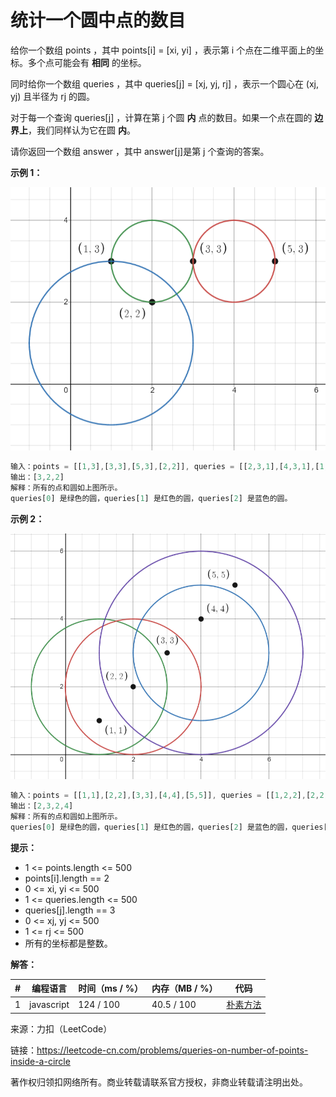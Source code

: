 # 统计一个圆中点的数目

给你一个数组 points ，其中 points[i] = [xi, yi] ，表示第 i 个点在二维平面上的坐标。多个点可能会有 **相同** 的坐标。

同时给你一个数组 queries ，其中 queries[j] = [xj, yj, rj] ，表示一个圆心在 (xj, yj) 且半径为 rj 的圆。

对于每一个查询 queries[j] ，计算在第 j 个圆 **内** 点的数目。如果一个点在圆的 **边界上**，我们同样认为它在圆 **内**。

请你返回一个数组 answer ，其中 answer[j]是第 j 个查询的答案。

**示例 1：**

![示例1](./eg1.png)

``` javascript
输入：points = [[1,3],[3,3],[5,3],[2,2]], queries = [[2,3,1],[4,3,1],[1,1,2]]
输出：[3,2,2]
解释：所有的点和圆如上图所示。
queries[0] 是绿色的圆，queries[1] 是红色的圆，queries[2] 是蓝色的圆。
```

**示例 2：**

![示例2](./eg2.png)

``` javascript
输入：points = [[1,1],[2,2],[3,3],[4,4],[5,5]], queries = [[1,2,2],[2,2,2],[4,3,2],[4,3,3]]
输出：[2,3,2,4]
解释：所有的点和圆如上图所示。
queries[0] 是绿色的圆，queries[1] 是红色的圆，queries[2] 是蓝色的圆，queries[3] 是紫色的圆。
```

**提示：**

- 1 <= points.length <= 500
- points[i].length == 2
- 0 <= x​​​​​​i, y​​​​​​i <= 500
- 1 <= queries.length <= 500
- queries[j].length == 3
- 0 <= xj, yj <= 500
- 1 <= rj <= 500
- 所有的坐标都是整数。

**解答：**

**#**|**编程语言**|**时间（ms / %）**|**内存（MB / %）**|**代码**
--|--|--|--|--
1|javascript|124 / 100|40.5 / 100|[朴素方法](./javascript/ac_v1.js)

来源：力扣（LeetCode）

链接：https://leetcode-cn.com/problems/queries-on-number-of-points-inside-a-circle

著作权归领扣网络所有。商业转载请联系官方授权，非商业转载请注明出处。
